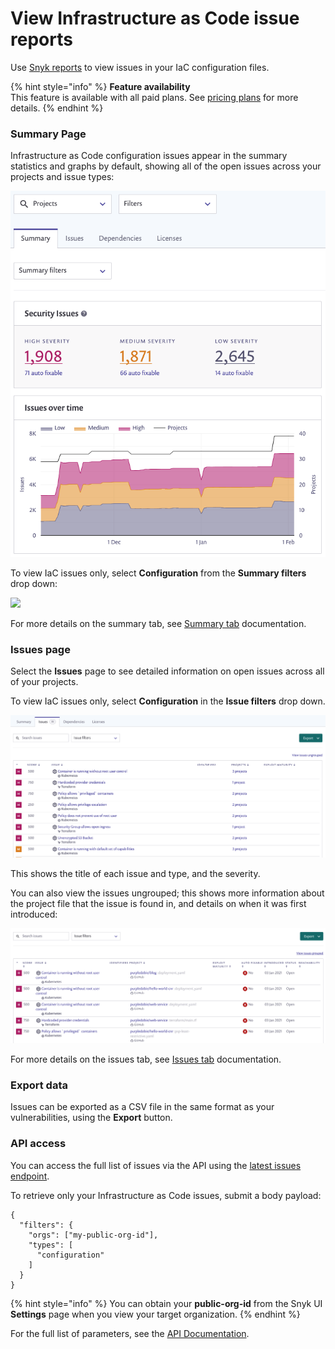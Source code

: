 # View Infrastructure as Code issue reports

Use [Snyk reports](https://docs.snyk.io/reports/reports) to view issues in your IaC configuration files.

{% hint style="info" %}
**Feature availability**\
This feature is available with all paid plans. See [pricing plans](https://snyk.io/plans/) for more details.
{% endhint %}

### Summary Page

Infrastructure as Code configuration issues appear in the summary statistics and graphs by default, showing all of the open issues across your projects and issue types:

![](../../.gitbook/assets/image4.png)

To view IaC issues only, select **Configuration** from the **Summary filters** drop down:

![](../../.gitbook/assets/screenshot\_2021-02-17\_at\_14.22.50.png)

For more details on the summary tab, see [Summary tab](https://docs.snyk.io/reports-1/reports/summary-tab) documentation.

### Issues page

Select the **Issues** page to see detailed information on open issues across all of your projects.

To view IaC issues only, select **Configuration** in the **Issue filters** drop down.

![](<../../.gitbook/assets/image3 (2).png>)

This shows the title of each issue and type, and the severity.

You can also view the issues ungrouped; this shows more information about the project file that the issue is found in, and details on when it was first introduced:

![](../../.gitbook/assets/image2-3.png)

For more details on the issues tab, see [Issues tab](https://docs.snyk.io/reports-1/reports/issues-tab) documentation.

### Export data

Issues can be exported as a CSV file in the same format as your vulnerabilities, using the **Export** button.

### API access

You can access the full list of issues via the API using the [latest issues endpoint](https://snyk.docs.apiary.io/#reference/reporting-api/latest-issues/get-list-of-latest-issues?console=1).

To retrieve only your Infrastructure as Code issues, submit a body payload:

```
{
  "filters": {
    "orgs": ["my-public-org-id"],
    "types": [
      "configuration"
    ]
  }
}
```

{% hint style="info" %}
You can obtain your **public-org-id** from the Snyk UI **Settings** page when you view your target organization.
{% endhint %}

For the full list of parameters, see the [API Documentation](https://snyk.docs.apiary.io/#reference/reporting-api/latest-issues/get-list-of-latest-issues?console=1).
